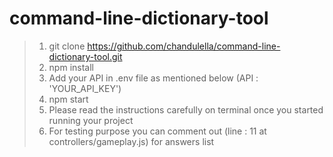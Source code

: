 # command-line-dictionary-tool
 
> 1. git clone https://github.com/chandulella/command-line-dictionary-tool.git
> 2. npm install
> 3. Add your API in .env file as mentioned below (API : 'YOUR_API_KEY')
> 5. npm start
> 6. Please read the instructions carefully on terminal once you started running your project
> 7. For testing purpose you can comment out (line : 11 at controllers/gameplay.js) for answers list 
